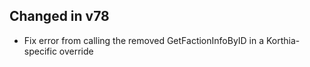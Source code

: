 ## Changed in v78

* Fix error from calling the removed GetFactionInfoByID in a Korthia-specific override

